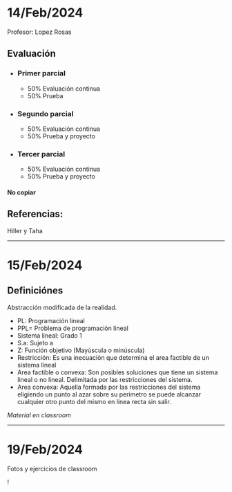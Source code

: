 # 14/Feb/2024

Profesor: Lopez Rosas
## Evaluación
- ### Primer parcial
	- 50% Evaluación continua
	- 50% Prueba 
- ### Segundo parcial
	- 50% Evaluación continua
	- 50% Prueba y proyecto
- ### Tercer parcial
	- 50% Evaluación continua
	- 50% Prueba y proyecto 

#### No copiar
## Referencias:
Hiller y Taha


-----
# 15/Feb/2024
## Definiciónes
Abstracción modificada de la realidad.
- PL: Programación lineal
- PPL= Problema de programación lineal
- Sistema lineal: Grado 1
- S.a: Sujeto a
- Z: Función objetivo (Mayúscula o minúscula)
- Restricción: Es una inecuación que determina el area factible de un sistema lineal
- Area factible o convexa: Son posibles soluciones que tiene un sistema lineal o no lineal. Delimitada por las restricciones del sistema.
- Area convexa: Aquella formada por las restricciones del sistema eligiendo un punto al azar sobre su perimetro se puede alcanzar cualquier otro punto del mismo en linea recta sin salir.

*Material en classroom*


---
# 19/Feb/2024
Fotos y ejercicios de classroom

!